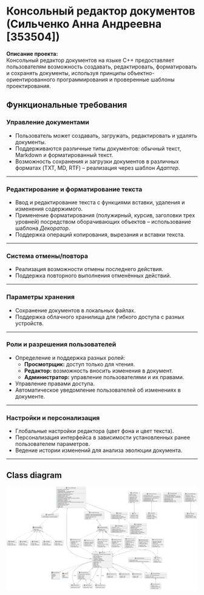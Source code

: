 # Консольный редактор документов (Сильченко Анна Андреевна [353504])

**Описание проекта:**  
Консольный редактор документов на языке C++ предоставляет пользователям возможность создавать, редактировать, форматировать и сохранять документы, используя принципы объектно-ориентированного программирования и проверенные шаблоны проектирования. 

## **Функциональные требования**

### **Управление документами**
- Пользователь может создавать, загружать, редактировать и удалять документы.
- Поддерживаются различные типы документов: обычный текст, Markdown и форматированный текст.
- Возможность сохранения и загрузки документов в различных форматах (TXT, MD, RTF) – реализация через шаблон *Адаптер*.

---

### **Редактирование и форматирование текста**
- Ввод и редактирование текста с функциями вставки, удаления и изменения содержимого.
- Применение форматирования (полужирный, курсив, заголовки трех уровней) посредством оборачивающих объектов – использование шаблона *Декоратор*.
- Поддержка операций копирования, вырезания и вставки текста.

---

### **Система отмены/повтора**
- Реализация возможности отмены последнего действия.
- Поддержка повторного выполнения отменённых действий.

---

### **Параметры хранения**
- Сохранение документов в локальных файлах.
- Поддержка облачного хранилища для гибкого доступа с разных устройств.

---

### **Роли и разрешения пользователей**
- Определение и поддержка разных ролей:
  - **Просмотрщик:** доступ только для чтения.
  - **Редактор:** возможность вносить изменения в документ.
  - **Администратор:** управление пользователями и их правами.
- Управление правами доступа.
- Автоматическое уведомление пользователей об изменениях в документе.

---

### **Настройки и персонализация**
- Глобальные настройки редактора (цвет фона и цвет текста).
- Персонализация интерфейса в зависимости установленных ранее пользователем параметров.
- Ведение истории изменений для анализа эволюции документа.

---

## **Class diagram**
![Class diagram](ClassDiagram.svg)
